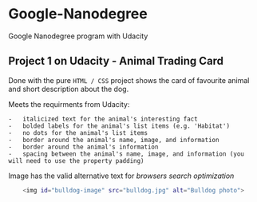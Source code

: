 # Google-Nanodegree
Google Nanodegree program with Udacity

## Project 1 on Udacity - Animal Trading Card
Done with the pure `HTML / CSS` project shows the card of favourite animal and short description about the dog.

Meets the requirments from Udacity:

    -   italicized text for the animal's interesting fact
    -   bolded labels for the animal's list items (e.g. 'Habitat')
    -   no dots for the animal's list items
    -   border around the animal's name, image, and information
    -   border around the animal's information
    -   spacing between the animal's name, image, and information (you will need to use the property padding)
    
Image has the valid alternative text for _browsers search optimization_
    
```sh
    <img id="bulldog-image" src="bulldog.jpg" alt="Bulldog photo">
```